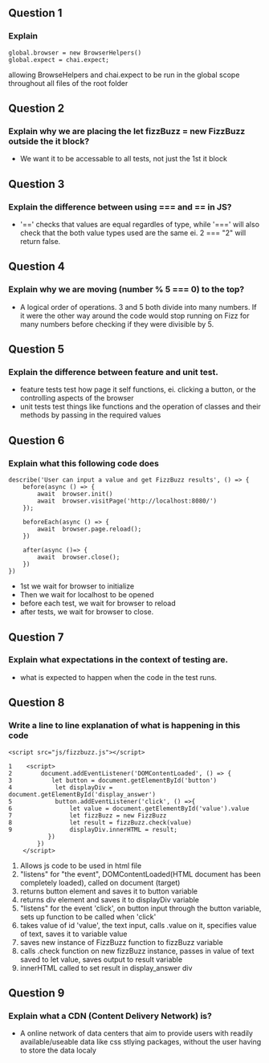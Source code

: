 ## Question 1
### Explain
```
global.browser = new BrowserHelpers()
global.expect = chai.expect;
```

allowing BrowseHelpers and chai.expect to be run in the global scope throughout all files of the root folder

## Question 2
### Explain why we are placing the let fizzBuzz = new FizzBuzz outside the it block?
- We want it to be accessable to all tests, not just the 1st it block

## Question 3
### Explain the difference between using === and == in JS?
- '==' checks that values are equal regardles of type, while '===' will also check that the both value types used are the same ei. 2 === "2" will return false.

## Question 4
### Explain why we are moving (number % 5 === 0) to the top?
- A logical order of operations. 3 and 5 both divide into many numbers. If it were the other way around the code would stop running on Fizz for many numbers before checking if they were divisible by 5.

## Question 5
### Explain the difference between feature and unit test.
- feature tests test how page it self functions, ei. clicking a button, or the controlling aspects of the browser
- unit tests test things like functions and the operation of classes and their methods by passing in the required values

## Question 6
### Explain what this following code does
```
describe('User can input a value and get FizzBuzz results', () => {
    before(async () => {
        await  browser.init()
        await  browser.visitPage('http://localhost:8080/')
    });

    beforeEach(async () => {
        await  browser.page.reload();
    })

    after(async ()=> {
        await  browser.close();
    })
})
```
- 1st we wait for browser to initialize
- Then we wait for localhost to be opened
- before each test, we wait for browser to reload
- after tests, we wait for browser to close.

## Question 7
### Explain what expectations in the context of testing are.
- what is expected to happen when the code in the test runs.

## Question 8
### Write a line to line explanation of what is happening in this code
```
<script src="js/fizzbuzz.js"></script>

1    <script> 
2        document.addEventListener('DOMContentLoaded', () => {  
3           let button = document.getElementById('button')
4            let displayDiv = document.getElementById('display_answer')
5            button.addEventListener('click', () =>{
6                let value = document.getElementById('value').value
7                let fizzBuzz = new FizzBuzz
8                let result = fizzBuzz.check(value)
9                displayDiv.innerHTML = result;
           })
        })
    </script>
```
1. Allows js code to be used in html file
2. "listens" for "the event", DOMContentLoaded(HTML document has been completely loaded), called on document (target) 
3. returns button element and saves it to button variable
4. returns div element and saves it to displayDiv variable
5. "listens" for the event 'click', on button input through the button variable, sets up function to be called when 'click'
6. takes value of  id 'value', the text input, calls .value on it, specifies value of text, saves it to variable value
7. saves new instance of FizzBuzz function to fizzBuzz variable
8. calls .check function on new fizzBuzz instance, passes in value of text saved to let value, saves output to result variable
9. innerHTML called to set result in display_answer div

## Question 9
### Explain what a CDN (Content Delivery Network) is?
- A online network of data centers that aim to provide users with readily available/useable data like css stlying packages, without the user having to store the data localy